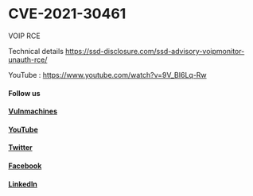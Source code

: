 # CVE-2021-30461
VOIP RCE

Technical details https://ssd-disclosure.com/ssd-advisory-voipmonitor-unauth-rce/

YouTube : https://www.youtube.com/watch?v=9V_BI6Lq-Rw

#### Follow us 
#### [Vulnmachines](https://www.twitter.com/vulnmachines)
#### [YouTube](https://www.youtube.com/c/vulnmachines)
#### [Twitter](https://www.twitter.com/vulnmachines)
#### [Facebook](https://www.facebook.com/vulnmachines)
#### [LinkedIn](https://www.linkedin.com/company/vulnmachines)
